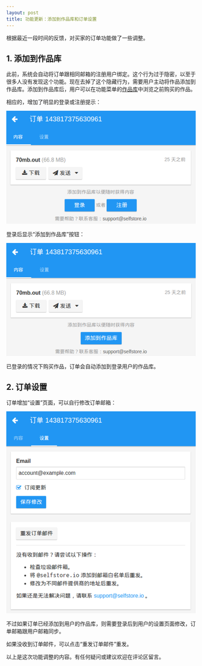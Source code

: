 ```yaml
---
layout: post
title: 功能更新：添加到作品库和订单设置
---
```


根据最近一段时间的反馈，对买家的订单功能做了一些调整。

## 1. 添加到作品库

此前，系统会自动将订单跟相同邮箱的注册用户绑定。这个行为过于隐密，以至于很多人没有发现这个功能。现在去掉了这个隐藏行为，需要用户主动将作品添加到作品库。添加到作品库后，用户可以在功能菜单的[作品库](https://selfstore.io/library)中浏览之前购买的作品。

相应的，增加了明显的登录或注册提示：

![](/images/posts/2015-07-29-order-settings/1.png)

登录后显示“添加到作品库”按钮：

![](/images/posts/2015-07-29-order-settings/2.png)

已登录的情况下购买作品，订单会自动添加到登录用户的作品库。

## 2. 订单设置

订单增加“设置”页面，可以自行修改订单邮箱：

![](/images/posts/2015-07-29-order-settings/3.png)

不过如果订单已经添加到用户的作品库，则需要登录后到用户的设置页面修改，订单邮箱跟用户邮箱同步。

如果没收到订单邮件，可以点击“重发订单邮件”重发。

以上是这次功能调整的内容。有任何疑问或建议欢迎在评论区留言。
